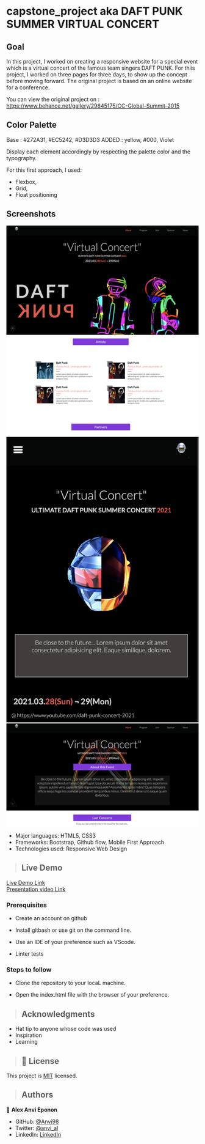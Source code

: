 # capstone_project aka DAFT PUNK SUMMER VIRTUAL CONCERT

## Goal

In this project, I worked on creating a responsive website for a special event which is a virtual concert of the famous team singers DAFT PUNK. For thiis project, I worked on three pages for three days, to show up the concept before moving forward. 
The original project is based on an online website for a conference.

You can view the original project on : 
https://www.behance.net/gallery/29845175/CC-Global-Summit-2015

## Color Palette

Base : #272A31, #EC5242, #D3D3D3
ADDED : yellow, #000, Violet

Display each element accordingly by respecting the palette color and the typography.

For this first approach, I used:
- Flexbox,
- Grid,
- Float positioning 

## Screenshots

![screenshot](img/screen1.png)
![screenshot](img/screen2.png)
![screenshot](img/screen3.png)
![screenshot](img/screen4.png)

- Major languages: HTML5, CSS3
- Frameworks: Bootstrap, Github flow, Mobile First Approach
- Technologies used: Responsive Web Design

>## Live Demo
[Live Demo Link](https://anvi98.github.io/capstone_project/) <br>
[Presentation video Link](https://www.loom.com/share/4dc296b96c524a759c1be1394af8fd8c)

### Prerequisites

- Create an account on github

- Install gitbash or use git on the command line.

- Use an IDE of your preference such as VScode.
  
- Linter tests

### Steps to follow

- Clone the repository to your locaL machine.

- Open the index.html file with the browser of your preference.

>## Acknowledgments

- Hat tip to anyone whose code was used
- Inspiration
- Learning

>## 📝 License

This project is [MIT](./LICENSE) licensed.

>## Authors
 👤 **Alex Anvi Eponon**
- GitHub: [@Anvi98](https://github.com/Anvi98)
- Twitter: [@anvi_al](https://twitter.com/anvi_al)
- LinkedIn: [LinkedIn](https://www.linkedin.com/in/anvi-alex-eponon/)

